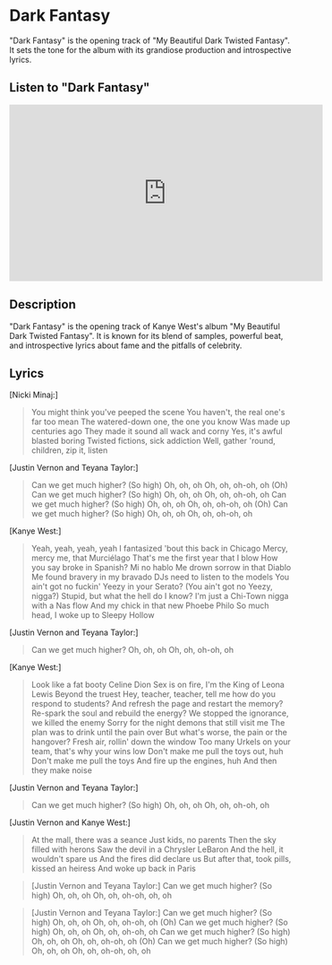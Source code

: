 # Dark Fantasy

"Dark Fantasy" is the opening track of "My Beautiful Dark Twisted Fantasy". It sets the tone for the album with its grandiose production and introspective lyrics.

## Listen to "Dark Fantasy"

<iframe width="560" height="315" src="https://www.youtube.com/embed/UTH1VNHLjng" frameborder="0" allow="accelerometer; autoplay; encrypted-media; gyroscope; picture-in-picture" allowfullscreen></iframe>

## Description

"Dark Fantasy" is the opening track of Kanye West's album "My Beautiful Dark Twisted Fantasy". It is known for its blend of samples, powerful beat, and introspective lyrics about fame and the pitfalls of celebrity.

## Lyrics

[Nicki Minaj:]
>You might think you've peeped the scene
>You haven't, the real one's far too mean
>The watered-down one, the one you know
>Was made up centuries ago
>They made it sound all wack and corny
>Yes, it's awful blasted boring
>Twisted fictions, sick addiction
>Well, gather 'round, children, zip it, listen

[Justin Vernon and Teyana Taylor:]
>Can we get much higher? (So high)
>Oh, oh, oh
>Oh, oh, oh-oh, oh (Oh)
>Can we get much higher? (So high)
>Oh, oh, oh
>Oh, oh, oh-oh, oh
>Can we get much higher? (So high)
>Oh, oh, oh
>Oh, oh, oh-oh, oh (Oh)
>Can we get much higher? (So high)
>Oh, oh, oh
>Oh, oh, oh-oh, oh

[Kanye West:]
>Yeah, yeah, yeah, yeah
>I fantasized 'bout this back in Chicago
>Mercy, mercy me, that Murciélago
>That's me the first year that I blow
>How you say broke in Spanish? Mi no hablo
>Me drown sorrow in that Diablo
>Me found bravery in my bravado
>DJs need to listen to the models
>You ain't got no fuckin' Yeezy in your Serato?
>(You ain't got no Yeezy, nigga?)
>Stupid, but what the hell do I know?
>I'm just a Chi-Town nigga with a Nas flow
>And my chick in that new Phoebe Philo
>So much head, I woke up to Sleepy Hollow

[Justin Vernon and Teyana Taylor:]
>Can we get much higher?
>Oh, oh, oh
>Oh, oh, oh-oh, oh

[Kanye West:]
>Look like a fat booty Celine Dion
>Sex is on fire, I'm the King of Leona Lewis
>Beyond the truest
>Hey, teacher, teacher, tell me how do you respond to students?
>And refresh the page and restart the memory?
>Re-spark the soul and rebuild the energy?
>We stopped the ignorance, we killed the enemy
>Sorry for the night demons that still visit me
>The plan was to drink until the pain over
>But what's worse, the pain or the hangover?
>Fresh air, rollin' down the window
>Too many Urkels on your team, that's why your wins low
>Don't make me pull the toys out, huh
>Don't make me pull the toys
>And fire up the engines, huh
>And then they make noise

[Justin Vernon and Teyana Taylor:]
>Can we get much higher? (So high)
>Oh, oh, oh
>Oh, oh, oh-oh, oh

[Justin Vernon and Kanye West:]
>At the mall, there was a seance
>Just kids, no parents
>Then the sky filled with herons
>Saw the devil in a Chrysler LeBaron
>And the hell, it wouldn't spare us
>And the fires did declare us
>But after that, took pills, kissed an heiress
>And woke up back in Paris

>[Justin Vernon and Teyana Taylor:]
>Can we get much higher? (So high)
>Oh, oh, oh
>Oh, oh, oh-oh, oh, oh

>[Justin Vernon and Teyana Taylor:]
>Can we get much higher? (So high)
>Oh, oh, oh
>Oh, oh, oh-oh, oh (Oh)
>Can we get much higher? (So high)
>Oh, oh, oh
>Oh, oh, oh-oh, oh
>Can we get much higher? (So high)
>Oh, oh, oh
>Oh, oh, oh-oh, oh (Oh)
>Can we get much higher? (So high)
>Oh, oh, oh
>Oh, oh, oh-oh, oh, oh
